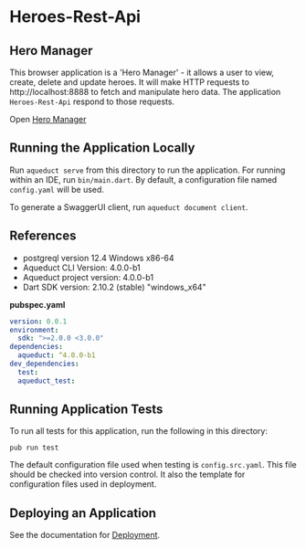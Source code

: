 # Heroes-Rest-Api

## Hero Manager

This browser application is a 'Hero Manager' - it allows a user to view, create, delete and update heroes. It will make HTTP requests to http://localhost:8888 to fetch and manipulate hero data. The application 
```Heroes-Rest-Api``` respond to those requests.

 Open [Hero Manager](http://aqueduct-tutorial.stablekernel.io/#/dashboard)

## Running the Application Locally

Run `aqueduct serve` from this directory to run the application. For running within an IDE, run `bin/main.dart`. By default, a configuration file named `config.yaml` will be used.

To generate a SwaggerUI client, run `aqueduct document client`.

## References

- postgreql version 12.4 Windows x86-64	
- Aqueduct CLI Version: 4.0.0-b1
- Aqueduct project version: 4.0.0-b1
- Dart SDK version: 2.10.2 (stable) "windows_x64"

**pubspec.yaml**

```yaml
version: 0.0.1
environment:
  sdk: ">=2.0.0 <3.0.0"
dependencies:
  aqueduct: ^4.0.0-b1
dev_dependencies:
  test: 
  aqueduct_test: 
```

## Running Application Tests

To run all tests for this application, run the following in this directory:

```
pub run test
```

The default configuration file used when testing is `config.src.yaml`. This file should be checked into version control. It also the template for configuration files used in deployment.

## Deploying an Application

See the documentation for [Deployment](https://aqueduct.io/docs/deploy/).